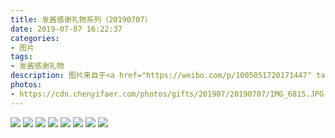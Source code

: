 ```yaml
---
title: 发酱感谢礼物系列（20190707）
date: 2019-07-07 16:22:37
categories:
- 图片
tags:
- 发酱感谢礼物
description: 图片来自于<a href="https://weibo.com/p/1005051720171447" target="_blank">quanmmmmm</a><br/>“以前觉得手里拿着歌词，一首一首的听，逐字逐句的看，才算完整地听了一遍这张专辑。<br/>现在家里还有小时候斥巨资买来的Walkman和很多磁带。<br/>谢谢 BG7FBI 这么用心，这么美好的礼物。” ​​​​​​​​​ ​​​ ​​​​​​ ​
photos: 
- https://cdn.chenyifaer.com/photos/gifts/201907/20190707/IMG_6815.JPG
---
```


![](https://cdn.chenyifaer.com/photos/gifts/201907/20190707/IMG_6816.JPG)
![](https://cdn.chenyifaer.com/photos/gifts/201907/20190707/IMG_6817.JPG)
![](https://cdn.chenyifaer.com/photos/gifts/201907/20190707/IMG_6818.JPG)
![](https://cdn.chenyifaer.com/photos/gifts/201907/20190707/IMG_6819.JPG)
![](https://cdn.chenyifaer.com/photos/gifts/201907/20190707/IMG_6820.JPG)
![](https://cdn.chenyifaer.com/photos/gifts/201907/20190707/IMG_6821.JPG)
![](https://cdn.chenyifaer.com/photos/gifts/201907/20190707/IMG_6822.JPG)
![](https://cdn.chenyifaer.com/photos/gifts/201907/20190707/IMG_6823.JPG)
